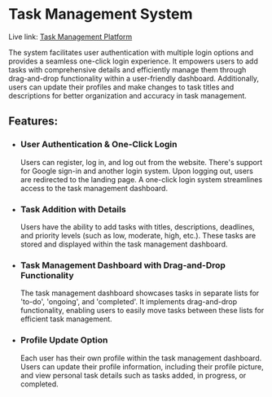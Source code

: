   <h1>Task Management System</h1>
  <p>
    Live link: <a href="https://task-management-platform-641ab.web.app/" target="_blank">Task Management Platform</a>
  </p>

  <p>
    The system facilitates user authentication with multiple login options and provides a seamless one-click login experience. It empowers users to add tasks with comprehensive details and efficiently manage them through drag-and-drop functionality within a user-friendly dashboard. Additionally, users can update their profiles and make changes to task titles and descriptions for better organization and accuracy in task management.
  </p>

  <h2>Features:</h2>
  <ul>
    <li>
      <h3>User Authentication & One-Click Login</h3>
      <p>
        Users can register, log in, and log out from the website. There's support for Google sign-in and another login system. Upon logging out, users are redirected to the landing page. A one-click login system streamlines access to the task management dashboard.
      </p>
    </li>
    <li>
      <h3>Task Addition with Details</h3>
      <p>
        Users have the ability to add tasks with titles, descriptions, deadlines, and priority levels (such as low, moderate, high, etc.). These tasks are stored and displayed within the task management dashboard.
      </p>
    </li>
    <li>
      <h3>Task Management Dashboard with Drag-and-Drop Functionality</h3>
      <p>
        The task management dashboard showcases tasks in separate lists for 'to-do', 'ongoing', and 'completed'. It implements drag-and-drop functionality, enabling users to easily move tasks between these lists for efficient task management.
      </p>
    </li>
    <li>
      <h3>Profile Update Option</h3>
      <p>
        Each user has their own profile within the task management dashboard. Users can update their profile information, including their profile picture, and view personal task details such as tasks added, in progress, or completed.
      </p>
    </li>
  </ul>
